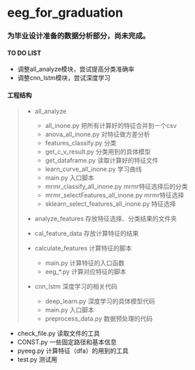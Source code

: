 # eeg_for_graduation
### 为毕业设计准备的数据分析部分，尚未完成。

#### TO DO LIST
+ 调整all_analyze模块，尝试提高分类准确率
+ 调整cnn_lstm模块，尝试深度学习

#### 工程结构
>+ all_analyze 
>   + all_inone.py 把所有计算好的特征合并到一个csv
>   + anova_all_inone.py 对特征做方差分析
>   + features_classify.py 分类
>   + get_c_v_result.py 分类用到的具体模型
>   + get_dataframe.py 读取计算好的特征文件
>   + learn_curve_all_inone.py 学习曲线
>   + main.py 入口脚本
>   + mrmr_classify_all_inone.py mrmr特征选择后的分类
>   + mrmr_selectFeatures_all_inone.py mrmr特征选择
>   + sklearn_select_features_all_inone.py 特征选择
>
>+ analyze_features 存放特征选择、分类结果的文件夹
>+ cal_feature_data 存放计算特征的结果
>+ calculate_features 计算特征的脚本
>   + main.py 计算特征的入口函数
>   + eeg_*.py 计算对应特征的脚本
>
>+ cnn_lstm 深度学习的相关代码
>   + deep_learn.py 深度学习的具体模型代码
>   + main.py 入口脚本
>   + preprocess_data.py 数据预处理的代码

+ check_file.py 读取文件的工具
+ CONST.py 一些固定路径和基本信息
+ pyeeg.py 计算特征（dfa）的用到的工具
+ test.py 测试用